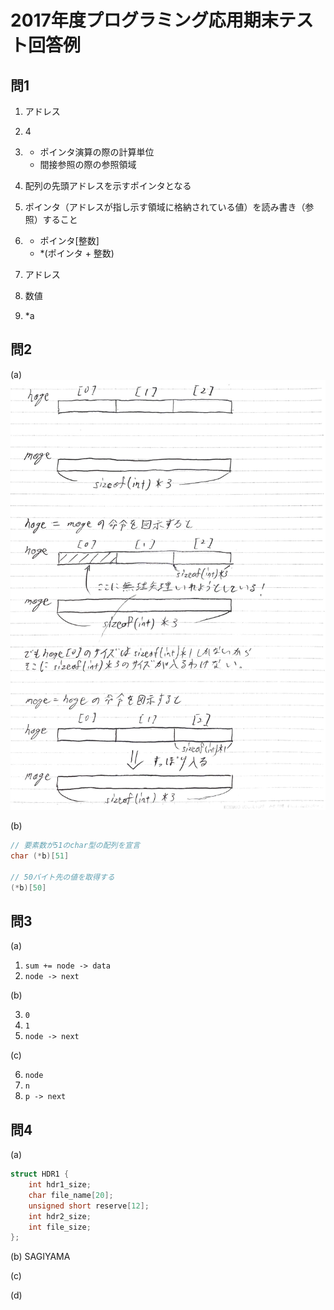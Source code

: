 # 2017年度プログラミング応用期末テスト回答例

## 問1
1. アドレス

2. 4

3. - ポインタ演算の際の計算単位
   - 間接参照の際の参照領域

4. 配列の先頭アドレスを示すポインタとなる

5. ポインタ（アドレスが指し示す領域に格納されている値）を読み書き（参照）すること

6. - ポインタ[整数]
   - *(ポインタ + 整数)

7. アドレス

8. 数値

9. *a

## 問2
(a) ![a](/2017/img/q2a.png)

(b)
```C
// 要素数が51のchar型の配列を宣言
char (*b)[51]

// 50バイト先の値を取得する
(*b)[50]
```

## 問3
(a)

1. `sum += node -> data`
2. `node -> next`

(b)

3. `0`
4. `1`
5. `node -> next`

(c)

6. `node`
7. `n`
8. `p -> next`

## 問4
(a)
```C
struct HDR1 {
    int hdr1_size;
    char file_name[20];
    unsigned short reserve[12];
    int hdr2_size;
    int file_size;
};
```

(b) SAGIYAMA

(c)

(d)
